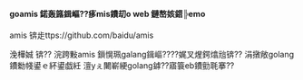 #### goamis 鍩轰簬鍓嶇??痑mis鐨刧o web 鏈嶅姟鍣╠emo

amis 锛歨ttps://github.com/baidu/amis

浼樺娍 锛?? 浣跨敤amis 鎻愰珮galang鍓嶇????娓叉煋鍔熻兘锛?? 涓撴敞golang 鐨勬帴鍙ｅ紑鍙戯紝 澶уぇ闄嶄綆golang鎼??寤簑eb鐨勯毦搴??
